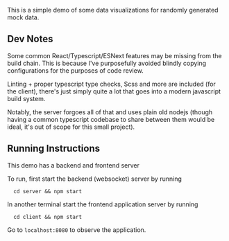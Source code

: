 This is a simple demo of some data visualizations for randomly generated mock data.

Dev Notes
---------

Some common React/Typescript/ESNext features may be missing from the build chain. This is
because I've purposefully avoided blindly copying configurations for the purposes of code review.

Linting + proper typescript type checks, Scss and more are included (for the client), there's just simply quite a lot
that goes into a modern javascript build system.

Notably, the server forgoes all of that and uses plain old nodejs (though having a common typescript codebase to share between them
would be ideal, it's out of scope for this small project).

Running Instructions
--------------------

This demo has a backend and frontend server

To run, first start the backend (websocket) server by running
```
  cd server && npm start
```

In another terminal start the frontend application server by running
```
  cd client && npm start
```

Go to `localhost:8080` to observe the application.